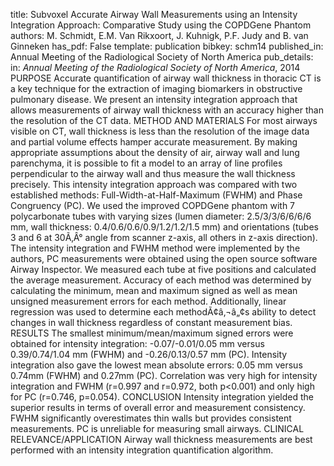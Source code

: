 title: Subvoxel Accurate Airway Wall Measurements using an Intensity Integration Approach: Comparative Study using the COPDGene Phantom
authors: M. Schmidt, E.M. Van Rikxoort, J. Kuhnigk, P.F. Judy and B. van Ginneken
has_pdf: False
template: publication
bibkey: schm14
published_in: Annual Meeting of the Radiological Society of North America
pub_details: in: <i>Annual Meeting of the Radiological Society of North America</i>, 2014
PURPOSE Accurate quantification of airway wall thickness in thoracic CT is a key technique for the extraction of imaging biomarkers in obstructive pulmonary disease. We present an intensity integration approach that allows measurements of airway wall thickness with an accuracy higher than the resolution of the CT data. METHOD AND MATERIALS For most airways visible on CT, wall thickness is less than the resolution of the image data and partial volume effects hamper accurate measurement. By making appropriate assumptions about the density of air, airway wall and lung parenchyma, it is possible to fit a model to an array of line profiles perpendicular to the airway wall and thus measure the wall thickness precisely. This intensity integration approach was compared with two established methods: Full-Width-at-Half-Maximum (FWHM) and Phase Congruency (PC). We used the improved COPDGene phantom with 7 polycarbonate tubes with varying sizes (lumen diameter: 2.5/3/3/6/6/6/6 mm, wall thickness: 0.4/0.6/0.6/0.9/1.2/1.2/1.5 mm) and orientations (tubes 3 and 6 at 30Ã‚Â° angle from scanner z-axis, all others in z-axis direction). The intensity integration and FWHM method were implemented by the authors, PC measurements were obtained using the open source software Airway Inspector. We measured each tube at five positions and calculated the average measurement. Accuracy of each method was determined by calculating the minimum, mean and maximum signed as well as mean unsigned measurement errors for each method. Additionally, linear regression was used to determine each methodÃ¢â‚¬â„¢s ability to detect changes in wall thickness regardless of constant measurement bias. RESULTS The smallest minimum/mean/maximum signed errors were obtained for intensity integration: -0.07/-0.01/0.05 mm versus 0.39/0.74/1.04 mm (FWHM) and -0.26/0.13/0.57 mm (PC). Intensity integration also gave the lowest mean absolute errors: 0.05 mm versus 0.74mm (FWHM) and 0.27mm (PC). Correlation was very high for intensity integration and FWHM (r=0.997 and r=0.972, both p<0.001) and only high for PC (r=0.746, p=0.054). CONCLUSION Intensity integration yielded the superior results in terms of overall error and measurement consistency. FWHM significantly overestimates thin walls but provides consistent measurements. PC is unreliable for measuring small airways. CLINICAL RELEVANCE/APPLICATION Airway wall thickness measurements are best performed with an intensity integration quantification algorithm.

